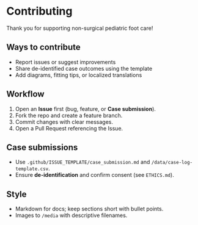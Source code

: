 # Contributing

Thank you for supporting non-surgical pediatric foot care!

## Ways to contribute
- Report issues or suggest improvements
- Share de-identified case outcomes using the template
- Add diagrams, fitting tips, or localized translations

## Workflow
1. Open an **Issue** first (bug, feature, or **Case submission**).
2. Fork the repo and create a feature branch.
3. Commit changes with clear messages.
4. Open a Pull Request referencing the Issue.

## Case submissions
- Use `.github/ISSUE_TEMPLATE/case_submission.md` and `/data/case-log-template.csv`.
- Ensure **de-identification** and confirm consent (see `ETHICS.md`).

## Style
- Markdown for docs; keep sections short with bullet points.
- Images to `/media` with descriptive filenames.
